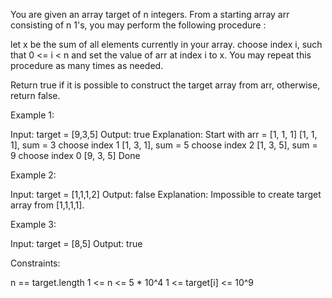 You are given an array target of n integers. From a starting array arr
consisting of n 1's, you may perform the following procedure :


let x be the sum of all elements currently in your array.
choose index i, such that 0 <= i < n and set the value of arr at index i to
x.
You may repeat this procedure as many times as needed.


Return true if it is possible to construct the target array from arr,
otherwise, return false.


Example 1:


Input: target = [9,3,5]
Output: true
Explanation: Start with arr = [1, 1, 1] 
[1, 1, 1], sum = 3 choose index 1
[1, 3, 1], sum = 5 choose index 2
[1, 3, 5], sum = 9 choose index 0
[9, 3, 5] Done


Example 2:


Input: target = [1,1,1,2]
Output: false
Explanation: Impossible to create target array from [1,1,1,1].


Example 3:


Input: target = [8,5]
Output: true



Constraints:


n == target.length
1 <= n <= 5 * 10^4
1 <= target[i] <= 10^9




